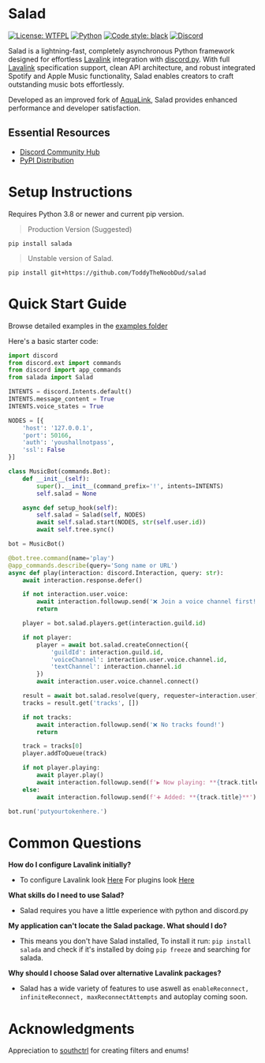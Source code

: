 # Salad

[![License: WTFPL](https://img.shields.io/badge/License-WTFPL-A42E2B?style=flat-square&logo=gnu&logoColor=white&labelColor=2f2f2f)](https://github.com/ToddyTheNoobDud/Salad/blob/main/LICENSE) [![Python](https://img.shields.io/pypi/pyversions/salada?style=flat-square&logo=python&logoColor=white&color=3776AB&labelColor=2f2f2f)](https://pypi.org/project/salada/) [![Code style: black](https://img.shields.io/badge/code%20style-black-000000.svg?style=flat-square&logo=python&logoColor=white)](https://github.com/psf/black) [![Discord](https://img.shields.io/discord/899324069235810315?style=flat-square&logo=discord&logoColor=white&color=5865F2&label=Support&labelColor=2f2f2f)](https://discord.gg/UKNDx2JWa5)

Salad is a lightning-fast, completely asynchronous Python framework designed for effortless [Lavalink](https://github.com/freyacodes/Lavalink) integration with [discord.py](https://github.com/Rapptz/discord.py). With full [Lavalink](https://github.com/freyacodes/Lavalink) specification support, clean API architecture, and robust integrated Spotify and Apple Music functionality, Salad enables creators to craft outstanding music bots effortlessly.

Developed as an improved fork of [AquaLink](https://github.com/ToddyTheNoobDud/AquaLink), Salad provides enhanced performance and developer satisfaction.

## Essential Resources
- [Discord Community Hub](https://discord.gg/UKNDx2JWa5)
- [PyPI Distribution](https://pypi.org/project/salada/)

# Setup Instructions
Requires Python 3.8 or newer and current pip version.

> Production Version (Suggested)

```
pip install salada
```

> Unstable version of Salad.

```
pip install git+https://github.com/ToddyTheNoobDud/salad
```

# Quick Start Guide
Browse detailed examples in the [examples folder](https://github.com/ToddyTheNoobDud/salad/tree/main/examples)

Here's a basic starter code:
```py
import discord
from discord.ext import commands
from discord import app_commands
from salada import Salad

INTENTS = discord.Intents.default()
INTENTS.message_content = True
INTENTS.voice_states = True

NODES = [{
    'host': '127.0.0.1',
    'port': 50166,
    'auth': 'youshallnotpass',
    'ssl': False
}]

class MusicBot(commands.Bot):
    def __init__(self):
        super().__init__(command_prefix='!', intents=INTENTS)
        self.salad = None

    async def setup_hook(self):
        self.salad = Salad(self, NODES)
        await self.salad.start(NODES, str(self.user.id))
        await self.tree.sync()

bot = MusicBot()

@bot.tree.command(name='play')
@app_commands.describe(query='Song name or URL')
async def play(interaction: discord.Interaction, query: str):
    await interaction.response.defer()

    if not interaction.user.voice:
        await interaction.followup.send('❌ Join a voice channel first!')
        return

    player = bot.salad.players.get(interaction.guild.id)

    if not player:
        player = await bot.salad.createConnection({
            'guildId': interaction.guild.id,
            'voiceChannel': interaction.user.voice.channel.id,
            'textChannel': interaction.channel.id
        })
        await interaction.user.voice.channel.connect()

    result = await bot.salad.resolve(query, requester=interaction.user)
    tracks = result.get('tracks', [])

    if not tracks:
        await interaction.followup.send('❌ No tracks found!')
        return

    track = tracks[0]
    player.addToQueue(track)

    if not player.playing:
        await player.play()
        await interaction.followup.send(f'▶️ Now playing: **{track.title}**')
    else:
        await interaction.followup.send(f'➕ Added: **{track.title}**')

bot.run('putyourtokenhere.')
```
# Common Questions

**How do I configure Lavalink initially?**
- To configure Lavalink look [Here](https://github.com/lavalink-devs/Lavalink/blob/master/LavalinkServer/application.yml.example) For plugins look [Here](https://lavalink.dev/plugins.html)

**What skills do I need to use Salad?**
- Salad requires you have a little experience with python and discord.py

**My application can't locate the Salad package. What should I do?**
- This means you don't have Salad installed, To install it run: `pip install salada` and check if it's installed by doing `pip freeze` and searching for salada.

**Why should I choose Salad over alternative Lavalink packages?**
- Salad has a wide variety of features to use aswell as `enableReconnect, infiniteReconnect, maxReconnectAttempts` and autoplay coming soon.

# Acknowledgments

Appreciation to [southctrl](https://github.com/southctrl) for creating filters and enums!
